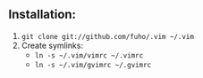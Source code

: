 ## Installation:
 1. `git clone git://github.com/fuho/.vim ~/.vim`
 2. Create symlinks:
    - `ln -s ~/.vim/vimrc ~/.vimrc`
    - `ln -s ~/.vim/gvimrc ~/.gvimrc`
